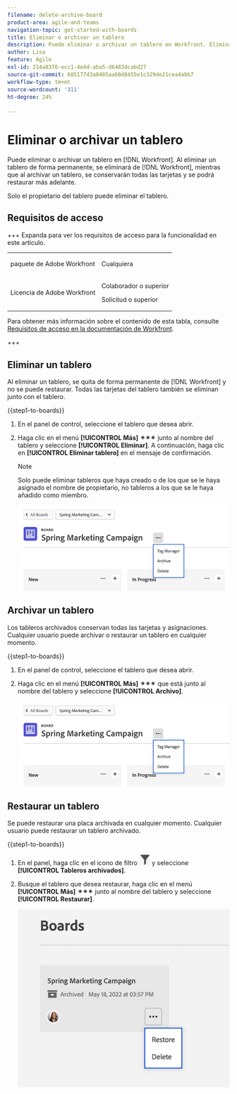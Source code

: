```yaml
---
filename: delete-archive-board
product-area: agile-and-teams
navigation-topic: get-started-with-boards
title: Eliminar o archivar un tablero
description: Puede eliminar o archivar un tablero en Workfront. Eliminar un tablero lo elimina permanentemente de Workfront, mientras que archivar un tablero retiene todas las tarjetas y permite restaurarlo más adelante.
author: Lisa
feature: Agile
exl-id: 214a83f6-ecc1-4e4d-aba5-d6483dcabd27
source-git-commit: 685177d3a8485aa60d8455e1c329de21cea4abb7
workflow-type: tm+mt
source-wordcount: '311'
ht-degree: 24%

---
```


# Eliminar o archivar un tablero

Puede eliminar o archivar un tablero en [!DNL Workfront]. Al eliminar un tablero de forma permanente, se eliminará de [!DNL Workfront], mientras que al archivar un tablero, se conservarán todas las tarjetas y se podrá restaurar más adelante.

Solo el propietario del tablero puede eliminar el tablero.

## Requisitos de acceso

+++ Expanda para ver los requisitos de acceso para la funcionalidad en este artículo.

<table style="table-layout:auto"> 
 <col> 
 <col> 
 <tbody> 
  <tr> 
   <td role="rowheader">paquete de Adobe Workfront</td> 
   <td> <p>Cualquiera</p> </td> 
  </tr> 
  <tr> 
   <td role="rowheader">Licencia de Adobe Workfront</td> 
   <td> 
   <p>Colaborador o superior</p> 
   <p>Solicitud o superior</p>
   </td> 
  </tr> 
 </tbody> 
</table>

Para obtener más información sobre el contenido de esta tabla, consulte [Requisitos de acceso en la documentación de Workfront](/help/quicksilver/administration-and-setup/add-users/access-levels-and-object-permissions/access-level-requirements-in-documentation.md).

+++

## Eliminar un tablero

Al eliminar un tablero, se quita de forma permanente de [!DNL Workfront] y no se puede restaurar. Todas las tarjetas del tablero también se eliminan junto con el tablero.

{{step1-to-boards}}

1. En el panel de control, seleccione el tablero que desea abrir.
1. Haga clic en el menú **[!UICONTROL Más]** ![[!UICONTROL Más]](assets/more-icon-spectrum.png) junto al nombre del tablero y seleccione **[!UICONTROL Eliminar]**. A continuación, haga clic en **[!UICONTROL Eliminar tablero]** en el mensaje de confirmación.

   >[!NOTE]
   >
   >Solo puede eliminar tableros que haya creado o de los que se le haya asignado el nombre de propietario, no tableros a los que se le haya añadido como miembro.

   ![Menú Más del tablero](assets/boards-board-more-menu.png)

## Archivar un tablero

Los tableros archivados conservan todas las tarjetas y asignaciones. Cualquier usuario puede archivar o restaurar un tablero en cualquier momento.

{{step1-to-boards}}

1. En el panel de control, seleccione el tablero que desea abrir.
1. Haga clic en el menú **[!UICONTROL Más]** ![[!UICONTROL Menú más]](assets/more-icon-spectrum.png) que está junto al nombre del tablero y seleccione **[!UICONTROL Archivo]**.

   ![Menú Más del tablero](assets/boards-board-more-menu.png)

## Restaurar un tablero

Se puede restaurar una placa archivada en cualquier momento. Cualquier usuario puede restaurar un tablero archivado.

{{step1-to-boards}}

1. En el panel, haga clic en el icono de filtro ![Filtro](assets/filter-icon-spectrum-25x25.png) y seleccione **[!UICONTROL Tableros archivados]**.
1. Busque el tablero que desea restaurar, haga clic en el menú **[!UICONTROL Más]** ![Menú más](assets/more-icon-spectrum.png) junto al nombre del tablero y seleccione **[!UICONTROL Restaurar]**.

   ![Tablero de restauración](assets/boards-dashboard-restore.png)
